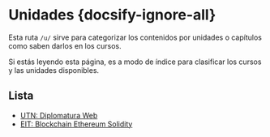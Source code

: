 # Unidades {docsify-ignore-all}

Esta ruta `/u/` sirve para categorizar los contenidos por unidades o capítulos como saben darlos en los cursos.

Si estás leyendo esta página, es a modo de índice para clasificar los cursos y las unidades disponibles.

## Lista

- [UTN: Diplomatura Web](/u/utn/dw/)
- [EIT: Blockchain Ethereum Solidity](/u/eit/)
